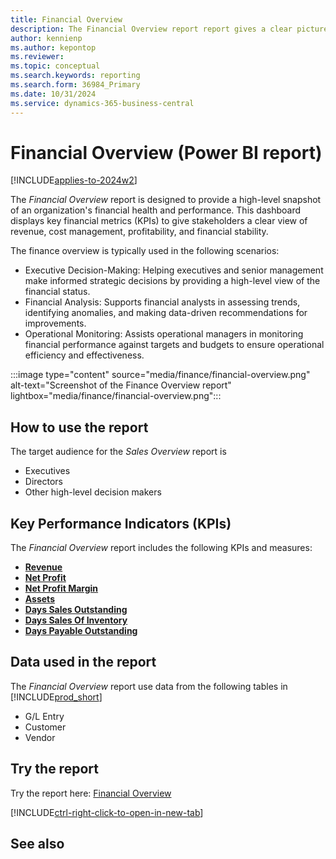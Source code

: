 ```yaml
---
title: Financial Overview
description: The Financial Overview report report gives a clear picture of your organization's finance activities.
author: kennienp
ms.author: kepontop
ms.reviewer:
ms.topic: conceptual
ms.search.keywords: reporting
ms.search.form: 36984_Primary
ms.date: 10/31/2024
ms.service: dynamics-365-business-central
---
```


# Financial Overview (Power BI report)

[!INCLUDE[applies-to-2024w2](includes/applies-to-2024w2.md)]

The *Financial Overview* report is designed to provide a high-level snapshot of an organization's financial health and performance. This dashboard displays key financial metrics (KPIs) to give stakeholders a clear view of revenue, cost management, profitability, and financial stability. 

The finance overview is typically used in the following scenarios:

- Executive Decision-Making: Helping executives and senior management make informed strategic decisions by providing a high-level view of the financial status.
- Financial Analysis: Supports financial analysts in assessing trends, identifying anomalies, and making data-driven recommendations for improvements.
- Operational Monitoring: Assists operational managers in monitoring financial performance against targets and budgets to ensure operational efficiency and effectiveness.

:::image type="content" source="media/finance/financial-overview.png" alt-text="Screenshot of the Finance Overview report" lightbox="media/finance/financial-overview.png":::

## How to use the report

The target audience for the *Sales Overview* report is
- Executives
- Directors
- Other high-level decision makers

## Key Performance Indicators (KPIs)

The *Financial Overview* report includes the following KPIs and measures: 

- [**Revenue**](####)
- [**Net Profit**](####)
- [**Net Profit Margin**](####)
- [**Assets**](####)
- [**Days Sales Outstanding**](####)
- [**Days Sales Of Inventory**](####)
- [**Days Payable Outstanding**](####)

## Data used in the report

The *Financial Overview* report use data from the following tables in [!INCLUDE[prod_short](includes/prod_short.md)]

- G/L Entry
- Customer
- Vendor

## Try the report

Try the report here: [Financial Overview](https://businesscentral.dynamics.com?page=36984)

[!INCLUDE[ctrl-right-click-to-open-in-new-tab](includes/ctrl-right-click-to-open-in-new-tab.md)]

## See also